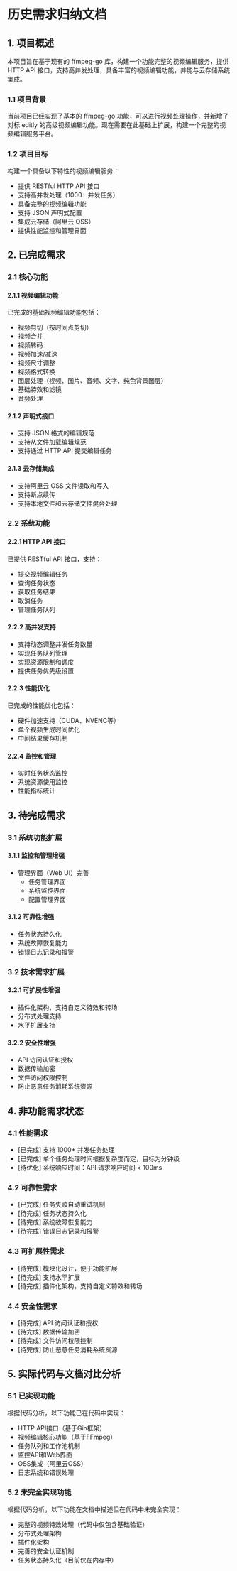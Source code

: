 # 历史需求归纳文档

## 1. 项目概述

本项目旨在基于现有的 ffmpeg-go 库，构建一个功能完整的视频编辑服务，提供 HTTP API 接口，支持高并发处理，具备丰富的视频编辑功能，并能与云存储系统集成。

### 1.1 项目背景

当前项目已经实现了基本的 ffmpeg-go 功能，可以进行视频处理操作，并新增了对标 editly 的高级视频编辑功能。现在需要在此基础上扩展，构建一个完整的视频编辑服务平台。

### 1.2 项目目标

构建一个具备以下特性的视频编辑服务：
- 提供 RESTful HTTP API 接口
- 支持高并发处理（1000+ 并发任务）
- 具备完整的视频编辑功能
- 支持 JSON 声明式配置
- 集成云存储（阿里云 OSS）
- 提供性能监控和管理界面

## 2. 已完成需求

### 2.1 核心功能

#### 2.1.1 视频编辑功能
已完成的基础视频编辑功能包括：
- 视频剪切（按时间点剪切）
- 视频合并
- 视频转码
- 视频加速/减速
- 视频尺寸调整
- 视频格式转换
- 图层处理（视频、图片、音频、文字、纯色背景图层）
- 基础特效和滤镜
- 音频处理

#### 2.1.2 声明式接口
- 支持 JSON 格式的编辑规范
- 支持从文件加载编辑规范
- 支持通过 HTTP API 提交编辑任务

#### 2.1.3 云存储集成
- 支持阿里云 OSS 文件读取和写入
- 支持断点续传
- 支持本地文件和云存储文件混合处理

### 2.2 系统功能

#### 2.2.1 HTTP API 接口
已提供 RESTful API 接口，支持：
- 提交视频编辑任务
- 查询任务状态
- 获取任务结果
- 取消任务
- 管理任务队列

#### 2.2.2 高并发支持
- 支持动态调整并发任务数量
- 实现任务队列管理
- 实现资源限制和调度
- 提供任务优先级设置

#### 2.2.3 性能优化
已完成的性能优化包括：
- 硬件加速支持（CUDA、NVENC等）
- 单个视频生成时间优化
- 中间结果缓存机制

#### 2.2.4 监控和管理
- 实时任务状态监控
- 系统资源使用监控
- 性能指标统计

## 3. 待完成需求

### 3.1 系统功能扩展

#### 3.1.1 监控和管理增强
- 管理界面（Web UI）完善
  - 任务管理界面
  - 系统监控界面
  - 配置管理界面

#### 3.1.2 可靠性增强
- 任务状态持久化
- 系统故障恢复能力
- 错误日志记录和报警

### 3.2 技术需求扩展

#### 3.2.1 可扩展性增强
- 插件化架构，支持自定义特效和转场
- 分布式处理支持
- 水平扩展支持

#### 3.2.2 安全性增强
- API 访问认证和授权
- 数据传输加密
- 文件访问权限控制
- 防止恶意任务消耗系统资源

## 4. 非功能需求状态

### 4.1 性能需求
- [已完成] 支持 1000+ 并发任务处理
- [已完成] 单个任务处理时间根据复杂度而定，目标为分钟级
- [待优化] 系统响应时间：API 请求响应时间 < 100ms

### 4.2 可靠性需求
- [已完成] 任务失败自动重试机制
- [待完成] 任务状态持久化
- [待完成] 系统故障恢复能力
- [待完成] 错误日志记录和报警

### 4.3 可扩展性需求
- [待完成] 模块化设计，便于功能扩展
- [待完成] 支持水平扩展
- [待完成] 插件化架构，支持自定义特效和转场

### 4.4 安全性需求
- [待完成] API 访问认证和授权
- [待完成] 数据传输加密
- [待完成] 文件访问权限控制
- [待完成] 防止恶意任务消耗系统资源

## 5. 实际代码与文档对比分析

### 5.1 已实现功能
根据代码分析，以下功能已在代码中实现：
- HTTP API接口（基于Gin框架）
- 视频编辑核心功能（基于FFmpeg）
- 任务队列和工作池机制
- 监控API和Web界面
- OSS集成（阿里云OSS）
- 日志系统和错误处理

### 5.2 未完全实现功能
根据代码分析，以下功能在文档中描述但在代码中未完全实现：
- 完整的视频特效处理（代码中仅包含基础验证）
- 分布式处理架构
- 插件化架构
- 完善的安全认证机制
- 任务状态持久化（目前仅在内存中）